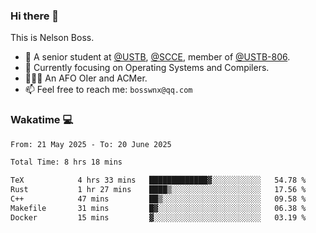 ### Hi there 👋

<!--
**bosswnx/bosswnx** is a ✨ _special_ ✨ repository because its `README.md` (this file) appears on your GitHub profile.

Here are some ideas to get you started:

- 🔭 I’m currently working on ...
- 🌱 I’m currently learning ...
- 👯 I’m looking to collaborate on ...
- 🤔 I’m looking for help with ...
- 💬 Ask me about ...
- 📫 How to reach me: ...
- 😄 Pronouns: ...
- ⚡ Fun fact: ...
-->

This is Nelson Boss.

- 🏫 A senior student at [@USTB](https://www.ustb.edu.cn/), [@SCCE](https://scce.ustb.edu.cn/), member of [@USTB-806](https://ustb-806.github.io/).
- 🌱 Currently focusing on Operating Systems and Compilers.
- 🧑🏻‍💻 An AFO OIer and ACMer.
- 📫 Feel free to reach me: `bosswnx@qq.com`

### Wakatime 💻

<!--START_SECTION:waka-->

```txt
From: 21 May 2025 - To: 20 June 2025

Total Time: 8 hrs 18 mins

TeX            4 hrs 33 mins   █████████████▓░░░░░░░░░░░   54.78 %
Rust           1 hr 27 mins    ████▒░░░░░░░░░░░░░░░░░░░░   17.56 %
C++            47 mins         ██▒░░░░░░░░░░░░░░░░░░░░░░   09.58 %
Makefile       31 mins         █▓░░░░░░░░░░░░░░░░░░░░░░░   06.38 %
Docker         15 mins         ▓░░░░░░░░░░░░░░░░░░░░░░░░   03.19 %
```

<!--END_SECTION:waka-->
